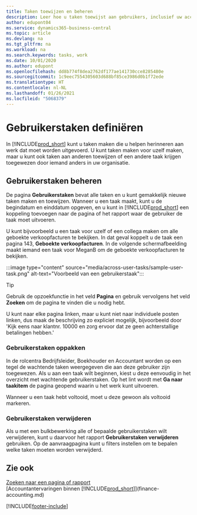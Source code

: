 ```yaml
---
title: Taken toewijzen en beheren
description: Leer hoe u taken toewijst aan gebruikers, inclusief uw accountant, in Business Central, en hoe u taken ophaalt en voltooit.
author: edupont04
ms.service: dynamics365-business-central
ms.topic: article
ms.devlang: na
ms.tgt_pltfrm: na
ms.workload: na
ms.search.keywords: tasks, work
ms.date: 10/01/2020
ms.author: edupont
ms.openlocfilehash: dd8b774f8dea2762df177ae141730cce8285480e
ms.sourcegitcommit: 1c9eec7554305603d688bf85ce3986d0b1f72ede
ms.translationtype: HT
ms.contentlocale: nl-NL
ms.lasthandoff: 01/26/2021
ms.locfileid: "5068379"
---
```

# <a name="define-user-tasks"></a>Gebruikerstaken definiëren

In [!INCLUDE[prod_short](includes/prod_short.md)] kunt u taken maken die u helpen herinneren aan werk dat moet worden uitgevoerd. U kunt taken maken voor uzelf maken, maar u kunt ook taken aan anderen toewijzen of een andere taak krijgen toegewezen door iemand anders in uw organisatie.  

## <a name="managing-user-tasks"></a>Gebruikerstaken beheren

De pagina **Gebruikerstaken** bevat alle taken en u kunt gemakkelijk nieuwe taken maken en toewijzen. Wanneer u een taak maakt, kunt u de begindatum en einddatum opgeven, en u kunt in [!INCLUDE[prod_short](includes/prod_short.md)] een koppeling toevoegen naar de pagina of het rapport waar de gebruiker de taak moet uitvoeren.  

U kunt bijvoorbeeld u een taak voor uzelf of een collega maken om alle geboekte verkoopfacturen te bekijken. In dat geval koppelt u de taak een pagina 143, **Geboekte verkoopfacturen**. In de volgende schermafbeelding maakt iemand een taak voor MeganB om de geboekte verkoopfacturen te bekijken.  

:::image type="content" source="media/across-user-tasks/sample-user-task.png" alt-text="Voorbeeld van een gebruikerstaak":::

> [!TIP]  
> Gebruik de opzoekfunctie in het veld **Pagina** en gebruik vervolgens het veld **Zoeken** om de pagina te vinden die u nodig hebt.  
>
> U kunt naar elke pagina linken, maar u kunt niet naar individuele posten linken, dus maak de beschrijving zo expliciet mogelijk, bijvoorbeeld door 'Kijk eens naar klantnr. 10000 en zorg ervoor dat ze geen achterstallige betalingen hebben.'

### <a name="picking-up-user-tasks"></a>Gebruikerstaken oppakken

In de rolcentra Bedrijfsleider, Boekhouder en Accountant worden op een tegel de wachtende taken weergegeven die aan deze gebruiker zijn toegewezen. Als u aan een taak wilt beginnen, kiest u deze eenvoudig in het overzicht met wachtende gebruikerstaken. Op het lint wordt met **Ga naar taakitem** de pagina geopend waarin u het werk kunt uitvoeren.  

Wanneer u een taak hebt voltooid, moet u deze gewoon als voltooid markeren.  

### <a name="deleting-user-tasks"></a>Gebruikerstaken verwijderen

Als u met een bulkbewerking alle of bepaalde gebruikerstaken wilt verwijderen, kunt u daarvoor het rapport **Gebruikerstaken verwijderen** gebruiken. Op de aanvraagpagina kunt u filters instellen om te bepalen welke taken moeten worden verwijderd.  

## <a name="see-also"></a>Zie ook

[Zoeken naar een pagina of rapport](ui-search.md)  
[Accountantervaringen binnen [!INCLUDE[prod_short](includes/prod_short.md)]](finance-accounting.md)  


[!INCLUDE[footer-include](includes/footer-banner.md)]